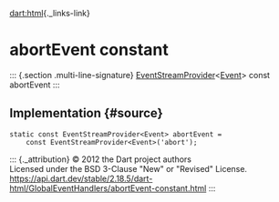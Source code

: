 [dart:html](../../dart-html/dart-html-library){._links-link}

abortEvent constant
===================

::: {.section .multi-line-signature}
[EventStreamProvider](../eventstreamprovider-class)\<[Event](../event-class)\>
const abortEvent
:::

Implementation {#source}
--------------

``` {.language-dart data-language="dart"}
static const EventStreamProvider<Event> abortEvent =
    const EventStreamProvider<Event>('abort');
```

::: {._attribution}
© 2012 the Dart project authors\
Licensed under the BSD 3-Clause \"New\" or \"Revised\" License.\
<https://api.dart.dev/stable/2.18.5/dart-html/GlobalEventHandlers/abortEvent-constant.html>
:::
